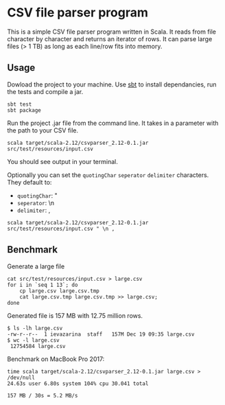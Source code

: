 # CSV file parser program

This is a simple CSV file parser program written in Scala.
It reads from file character by character and returns an iterator of rows.
It can parse large files (> 1 TB) as long as each line/row fits into memory.

## Usage

Dowload the project to your machine. 
Use [sbt](http://www.scala-sbt.org/download.html) to install dependancies, run the tests and compile a jar.

```
sbt test
sbt package
```

Run the project .jar file from the command line. 
It takes in a parameter with the path to your CSV file.

```
scala target/scala-2.12/csvparser_2.12-0.1.jar src/test/resources/input.csv
```

You should see output in your terminal.

Optionally you can set the
 ```quotingChar``` 
 ```seperator```
 ```delimiter``` characters. 
They default to:

* ```quotingChar```: "
* ```seperator```: \n
* ```delimiter```: ,
 

 ```
 scala target/scala-2.12/csvparser_2.12-0.1.jar src/test/resources/input.csv " \n ,
 ```

 ## Benchmark

Generate a large file

```
cat src/test/resources/input.csv > large.csv
for i in `seq 1 13`; do
    cp large.csv large.csv.tmp
    cat large.csv.tmp large.csv.tmp >> large.csv;
done
```

Generated file is 157 MB with 12.75 million rows.

```
$ ls -lh large.csv
-rw-r--r--  1 ievazarina  staff   157M Dec 19 09:35 large.csv
$ wc -l large.csv
 12754584 large.csv
```

Benchmark on MacBook Pro 2017:
```
time scala target/scala-2.12/csvparser_2.12-0.1.jar large.csv > /dev/null
24.63s user 6.80s system 104% cpu 30.041 total
```

`157 MB / 30s = 5.2 MB/s`
